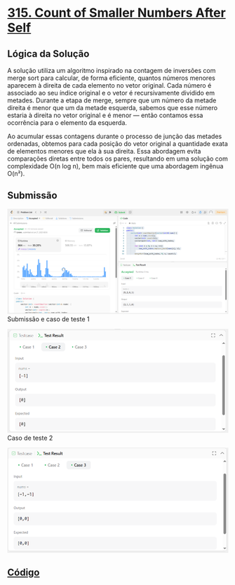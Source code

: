 # [315. Count of Smaller Numbers After Self](https://leetcode.com/problems/count-of-smaller-numbers-after-self/description/)

## Lógica da Solução 

A solução utiliza um algoritmo inspirado na contagem de inversões com merge sort para calcular, de forma eficiente, quantos números menores aparecem à direita de cada elemento no vetor original. Cada número é associado ao seu índice original e o vetor é recursivamente dividido em metades. Durante a etapa de merge, sempre que um número da metade direita é menor que um da metade esquerda, sabemos que esse número estaria à direita no vetor original e é menor — então contamos essa ocorrência para o elemento da esquerda.

Ao acumular essas contagens durante o processo de junção das metades ordenadas, obtemos para cada posição do vetor original a quantidade exata de elementos menores que ela à sua direita. Essa abordagem evita comparações diretas entre todos os pares, resultando em uma solução com complexidade O(n log n), bem mais eficiente que uma abordagem ingênua O(n²).

## Submissão

![Submissão](/assets/315_submit.png)
Submissão e caso de teste 1

![Caso de Teste 2](/assets/315_case2.png)
Caso de teste 2

![Submissão](/assets/315_case3.png)

## [Código](./315_CountofSmaller.cpp)
